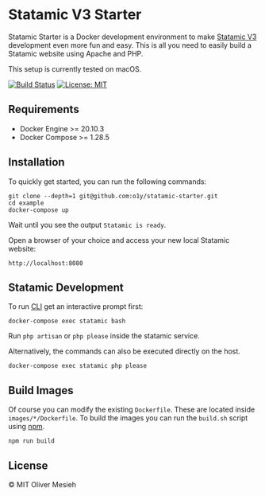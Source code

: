 # Statamic V3 Starter
Statamic Starter is a Docker development environment to make [Statamic V3](https://www.statamic.com) development even more fun and easy. This is all you need to easily build a Statamic website using Apache and PHP.

This setup is currently tested on macOS.

[![Build Status](https://github.com/o1y/statamic-starter/actions/workflows/main.yml/badge.svg)](https://github.com/o1y/statamic-starter/actions)
[![License: MIT](https://img.shields.io/badge/License-MIT-green.svg)](https://opensource.org/licenses/MIT)

## Requirements

* Docker Engine >= 20.10.3
* Docker Compose >= 1.28.5

## Installation

To quickly get started, you can run the following commands:

```
git clone --depth=1 git@github.com:o1y/statamic-starter.git
cd example
docker-compose up
```

Wait until you see the output `Statamic is ready`.

Open a browser of your choice and access your new local Statamic website:

```
http://localhost:8080
```

## Statamic Development

To run [CLI](https://statamic.dev/cli) get an interactive prompt first:

```
docker-compose exec statamic bash
```

Run `php artisan` or `php please` inside the statamic service.


Alternatively, the commands can also be executed directly on the host.

```
docker-compose exec statamic php please
```

## Build Images
Of course you can modify the existing `Dockerfile`. These are located inside `images/*/Dockerfile`. To build the images you can run the `build.sh` script using [npm](https://www.npmjs.com/).

```
npm run build
```

## License

© MIT Oliver Mesieh
